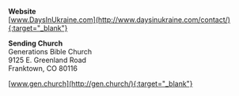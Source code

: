 **Website**  
[www.DaysInUkraine.com](http://www.daysinukraine.com/contact/){:target="_blank"}

**Sending Church**  
Generations Bible Church  
9125 E. Greenland Road  
Franktown, CO 80116  

[www.gen.church](http://gen.church/){:target="_blank"}
